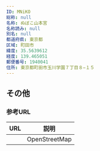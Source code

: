 ```yaml
---
ID: MNiKO
総称: null
名称: ぬぼこ山本宮
名称読み: null
別名: null
都道府県: 東京都
区域: 町田市
緯度: 35.5639612
経度: 139.465051
郵便番号: 1940041
住所: 東京都町田市玉川学園７丁目８−１５
---
```


## その他

### 参考URL

| URL | 説明          |
| --- | ------------- |
|     | OpenStreetMap |
